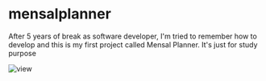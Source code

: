 # mensalplanner
After 5 years of break as software developer, I'm tried to remember how to develop and this is my first project called Mensal Planner. It's just for study purpose

![view](https://user-images.githubusercontent.com/6000870/223914192-b73e2294-6823-4f26-a9b4-e7b8ae8601cb.png)
